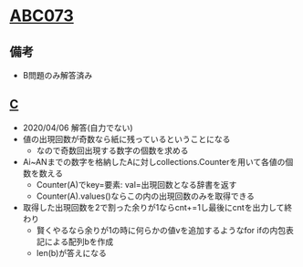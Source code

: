 # [ABC073](https://atcoder.jp/contests/abc073/)

## 備考

- B問題のみ解答済み

## [C](https://atcoder.jp/contests/abc073/tasks/abc073_c)

- 2020/04/06 解答(自力でない)
- 値の出現回数が奇数なら紙に残っているということになる
  - なので奇数回出現する数字の個数を求める
- Ai~ANまでの数字を格納したAに対しcollections.Counterを用いて各値の個数を数える
  - Counter(A)でkey=要素: val=出現回数となる辞書を返す
  - Counter(A).values()ならこの内の出現回数のみを取得できる
- 取得した出現回数を2で割った余りが1ならcnt+=1し最後にcntを出力して終わり
  - 賢くやるなら余りが1の時に何らかの値vを追加するようなfor ifの内包表記による配列bを作成
  - len(b)が答えになる